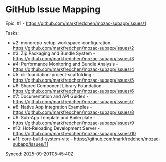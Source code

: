 # GitHub Issue Mapping

Epic: #1 - https://github.com/markfredchen/mozac-subapp/issues/1

Tasks:
- #2: monorepo-setup-workspace-configuration - https://github.com/markfredchen/mozac-subapp/issues/2
- #3: Zip Packaging and Bundle System - https://github.com/markfredchen/mozac-subapp/issues/3
- #4: Performance Monitoring and Bundle Analysis - https://github.com/markfredchen/mozac-subapp/issues/4
- #5: cli-foundation-project-scaffolding - https://github.com/markfredchen/mozac-subapp/issues/5
- #6: Shared Component Library Foundation - https://github.com/markfredchen/mozac-subapp/issues/6
- #7: Documentation and API Guides - https://github.com/markfredchen/mozac-subapp/issues/7
- #8: Native App Integration Examples - https://github.com/markfredchen/mozac-subapp/issues/8
- #9: Sub-App Template and Boilerplate - https://github.com/markfredchen/mozac-subapp/issues/9
- #10: Hot-Reloading Development Server - https://github.com/markfredchen/mozac-subapp/issues/10
- #11: core-build-system-vite - https://github.com/markfredchen/mozac-subapp/issues/11

Synced: 2025-09-20T05:45:40Z
